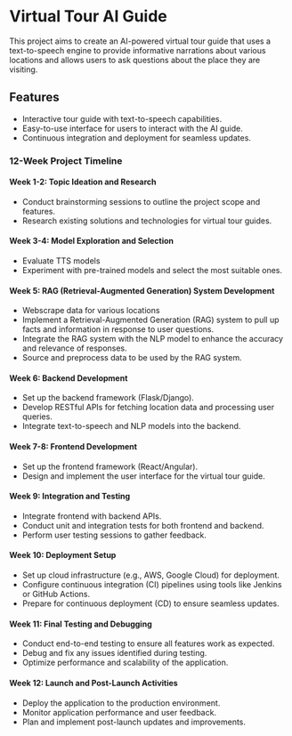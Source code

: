 # Virtual Tour AI Guide

This project aims to create an AI-powered virtual tour guide that uses a text-to-speech engine to provide informative narrations about various locations and allows users to ask questions about the place they are visiting.

## Features
- Interactive tour guide with text-to-speech capabilities.
- Easy-to-use interface for users to interact with the AI guide.
- Continuous integration and deployment for seamless updates.

### 12-Week Project Timeline

#### Week 1-2: Topic Ideation and Research
- Conduct brainstorming sessions to outline the project scope and features.
- Research existing solutions and technologies for virtual tour guides.

#### Week 3-4: Model Exploration and Selection
- Evaluate TTS models
- Experiment with pre-trained models and select the most suitable ones.

#### Week 5: RAG (Retrieval-Augmented Generation) System Development
- Webscrape data for various locations
- Implement a Retrieval-Augmented Generation (RAG) system to pull up facts and information in response to user questions.
- Integrate the RAG system with the NLP model to enhance the accuracy and relevance of responses.
- Source and preprocess data to be used by the RAG system.

#### Week 6: Backend Development
- Set up the backend framework (Flask/Django).
- Develop RESTful APIs for fetching location data and processing user queries.
- Integrate text-to-speech and NLP models into the backend.

#### Week 7-8: Frontend Development
- Set up the frontend framework (React/Angular).
- Design and implement the user interface for the virtual tour guide.

#### Week 9: Integration and Testing
- Integrate frontend with backend APIs.
- Conduct unit and integration tests for both frontend and backend.
- Perform user testing sessions to gather feedback.

#### Week 10: Deployment Setup
- Set up cloud infrastructure (e.g., AWS, Google Cloud) for deployment.
- Configure continuous integration (CI) pipelines using tools like Jenkins or GitHub Actions.
- Prepare for continuous deployment (CD) to ensure seamless updates.

#### Week 11: Final Testing and Debugging
- Conduct end-to-end testing to ensure all features work as expected.
- Debug and fix any issues identified during testing.
- Optimize performance and scalability of the application.

#### Week 12: Launch and Post-Launch Activities
- Deploy the application to the production environment.
- Monitor application performance and user feedback.
- Plan and implement post-launch updates and improvements.

